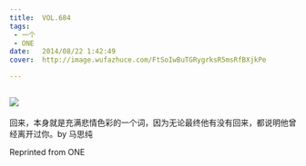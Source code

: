 ```yaml
---
title:	VOL.684
tags:
 - 一个
 - ONE
date:	2014/08/22 1:42:49
cover:	http://image.wufazhuce.com/FtSoIwBuTGRygrksR5msRfBXjkPe

---
```

![](http://image.wufazhuce.com/FtSoIwBuTGRygrksR5msRfBXjkPe)
---

回来，本身就是充满悲情色彩的一个词，因为无论最终他有没有回来，都说明他曾经离开过你。by 马思纯
 
Reprinted from ONE
